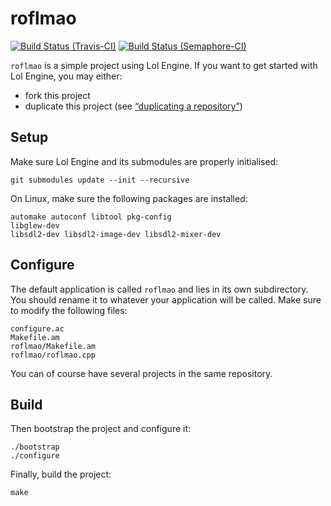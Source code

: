 # roflmao

[![Build Status (Travis-CI)](https://travis-ci.org/lolengine/lol-roflmao.svg?branch=master)](https://travis-ci.org/lolengine/lol-roflmao)
[![Build Status (Semaphore-CI)](https://semaphoreci.com/api/v1/samhocevar/lol-roflmao/branches/master/badge.svg)](https://semaphoreci.com/samhocevar/lol-roflmao)

`roflmao` is a simple project using Lol Engine. If you want to get
started with Lol Engine, you may either:

 - fork this project
 - duplicate this project (see [“duplicating a repository”](https://help.github.com/articles/duplicating-a-repository/))

## Setup

Make sure Lol Engine and its submodules are properly initialised:

    git submodules update --init --recursive

On Linux, make sure the following packages are installed:

    automake autoconf libtool pkg-config
    libglew-dev
    libsdl2-dev libsdl2-image-dev libsdl2-mixer-dev

## Configure

The default application is called `roflmao` and lies in its own subdirectory.
You should rename it to whatever your application will be called. Make sure
to modify the following files:

    configure.ac
    Makefile.am
    roflmao/Makefile.am
    roflmao/roflmao.cpp

You can of course have several projects in the same repository.

## Build

Then bootstrap the project and configure it:

    ./bootstrap
    ./configure

Finally, build the project:

    make

